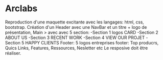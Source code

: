 # Arclabs
Reproduction d'une maquette excitante avec les langages: html, css, bootstrap. 
Création d'un Header avec une NavBar et un titre + logo de présentation, 
Main > avec avec 5 section: 
-Section 1 logos CARD
-Section 2 ABOUT US
-Section 3 RECENT WORK
-Section 4 VIEW OUR PROJET
-Section 5 HAPPY CLIENTS
Footer: 
5 logos entreprises 
footer: Top producrs, Quics Links, Features, Ressources, Nesletter etc
Le resposive doit être réaliser.
